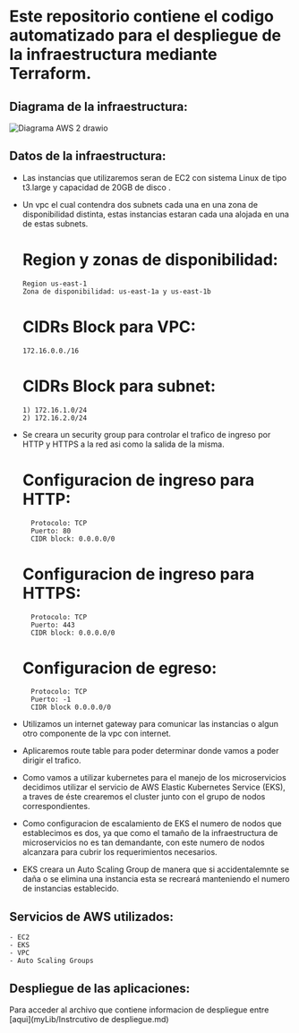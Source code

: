 # Este repositorio contiene el codigo automatizado para el despliegue de la infraestructura mediante Terraform.

## Diagrama de la infraestructura:

   ![Diagrama AWS 2 drawio](https://user-images.githubusercontent.com/88011707/175790319-1d397be0-67c0-407e-891d-4cbacaf3f279.png)




## Datos de la infraestructura:

- Las instancias que utilizaremos seran de EC2 con sistema Linux de tipo t3.large y capacidad de 20GB de disco .
- Un vpc el cual contendra dos subnets cada una en una zona de disponibilidad distinta, estas instancias estaran cada una alojada en una de estas subnets.

    
    # Region y zonas de disponibilidad:
      Region us-east-1
      Zona de disponibilidad: us-east-1a y us-east-1b
    # CIDRs Block para VPC:
      172.16.0.0./16
    # CIDRs Block para subnet:
      1) 172.16.1.0/24
      2) 172.16.2.0/24
      
- Se creara un security group para controlar el trafico de ingreso por HTTP y HTTPS a la red asi como la salida de la misma.

    # Configuracion de ingreso para HTTP:
        Protocolo: TCP
        Puerto: 80
        CIDR block: 0.0.0.0/0
        
    # Configuracion de ingreso para HTTPS:
        Protocolo: TCP
        Puerto: 443
        CIDR block: 0.0.0.0/0
        
    # Configuracion de egreso:
        Protocolo: TCP
        Puerto: -1
        CIDR block 0.0.0.0/0
        
- Utilizamos un internet gateway para comunicar las instancias o algun otro componente de la vpc con internet.
- Aplicaremos route table para poder determinar donde vamos a poder dirigir el trafico.
- Como vamos a utilizar kubernetes para el manejo de los microservicios decidimos utilizar el servicio de AWS Elastic Kubernetes Service (EKS), a traves de éste         crearemos el cluster junto con el grupo de nodos correspondientes.
- Como configuracion de escalamiento de EKS el numero de nodos que establecimos es dos, ya que como el tamaño de la infraestructura de microservicios no es tan           demandante, con este numero de nodos alcanzara para cubrir los requerimientos necesarios.
- EKS creara un Auto Scaling Group de manera que si accidentalemnte se daña o se elimina una instancia esta se recreará manteniendo el numero de instancias               establecido.

## Servicios de AWS utilizados:
    - EC2
    - EKS
    - VPC
    - Auto Scaling Groups
    
## Despliegue de las aplicaciones:
   Para acceder al archivo que contiene informacion de despliegue entre [aqui](myLib/Instrcutivo de despliegue.md)








